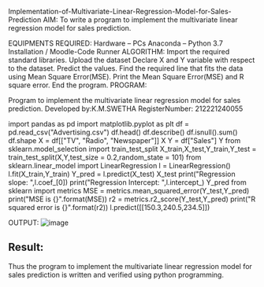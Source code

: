 Implementation-of-Multivariate-Linear-Regression-Model-for-Sales-Prediction
AIM:
To write a program to implement the multivariate linear regression model for sales prediction.

EQUIPMENTS REQUIRED:
Hardware – PCs
Anaconda – Python 3.7 Installation / Moodle-Code Runner
ALGORITHM:
Import the required standard libraries.
Upload the dataset
Declare X and Y variable with respect to the dataset.
Predict the values.
Find the required line that fits the data using Mean Square Error(MSE).
Print the Mean Square Error(MSE) and R square error.
End the program.
PROGRAM:

Program to implement the multivariate linear regression model for sales prediction.
Developed by:K.M.SWETHA
RegisterNumber: 212221240055

import pandas as pd
import matplotlib.pyplot as plt
df = pd.read_csv("Advertising.csv")
df.head()
df.describe()
df.isnull().sum()
df.shape
X = df[["TV", "Radio", "Newspaper"]]
X
Y = df["Sales"]
Y
from sklearn.model_selection import train_test_split
X_train,X_test,Y_train,Y_test = train_test_split(X,Y,test_size = 0.2,random_state = 101)
from sklearn.linear_model import LinearRegression
l = LinearRegression()
l.fit(X_train,Y_train)
Y_pred = l.predict(X_test)
X_test
print("Regression slope: ",l.coef_[0])
print("Regression Intercept: ",l.intercept_)
Y_pred
from sklearn import metrics
MSE = metrics.mean_squared_error(Y_test,Y_pred)
print("MSE is {}".format(MSE))
r2 = metrics.r2_score(Y_test,Y_pred)
print("R squared error is {}".format(r2))
l.predict([[150.3,240.5,234.5]])

OUTPUT:
![image](https://user-images.githubusercontent.com/94228215/161429522-eafe1178-47c3-4090-bcec-79009f2d2f8f.png)



## Result:
Thus the program to implement the multivariate linear regression model for sales prediction is written and verified using python programming.
